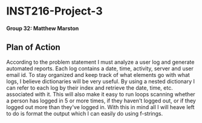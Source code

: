 # INST216-Project-3
#### Group 32: Matthew Marston

## Plan of Action
According to the problem statement I must analyze a user log and generate automated reports. Each log contains a date, time, activity, server and user email id. To stay organized and keep track of what elements go with what logs, I believe dictionaries will be very useful. By using a nested dictionary I can refer to each log by their index and retrieve the date, time, etc. associated with it. This will also make it easy to run loops scanning whether a person has logged in 5 or more times, if they haven't logged out, or if they logged out more than they've logged in. With this in mind all I will heave left to do is format the output which I can easily do using f-strings.
